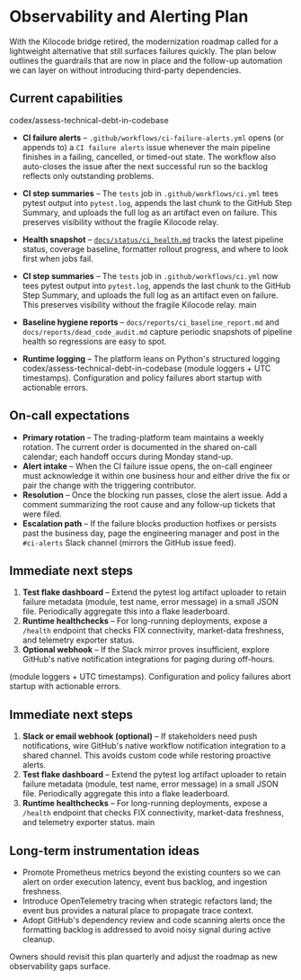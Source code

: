 # Observability and Alerting Plan

With the Kilocode bridge retired, the modernization roadmap called for a
lightweight alternative that still surfaces failures quickly.  The plan below
outlines the guardrails that are now in place and the follow-up automation we
can layer on without introducing third-party dependencies.

## Current capabilities

 codex/assess-technical-debt-in-codebase
* **CI failure alerts** – `.github/workflows/ci-failure-alerts.yml` opens (or
  appends to) a `CI failure alerts` issue whenever the main pipeline finishes in
  a failing, cancelled, or timed-out state. The workflow also auto-closes the
  issue after the next successful run so the backlog reflects only outstanding
  problems.
* **CI step summaries** – The `tests` job in `.github/workflows/ci.yml` tees
  pytest output into `pytest.log`, appends the last chunk to the GitHub Step
  Summary, and uploads the full log as an artifact even on failure. This
  preserves visibility without the fragile Kilocode relay.
* **Health snapshot** – [`docs/status/ci_health.md`](../status/ci_health.md)
  tracks the latest pipeline status, coverage baseline, formatter rollout
  progress, and where to look first when jobs fail.

* **CI step summaries** – The `tests` job in `.github/workflows/ci.yml` now
  tees pytest output into `pytest.log`, appends the last chunk to the GitHub
  Step Summary, and uploads the full log as an artifact even on failure.  This
  preserves visibility without the fragile Kilocode relay.
 main
* **Baseline hygiene reports** – `docs/reports/ci_baseline_report.md` and
  `docs/reports/dead_code_audit.md` capture periodic snapshots of pipeline
  health so regressions are easy to spot.
* **Runtime logging** – The platform leans on Python's structured logging
 codex/assess-technical-debt-in-codebase
  (module loggers + UTC timestamps). Configuration and policy failures abort
  startup with actionable errors.

## On-call expectations

* **Primary rotation** – The trading-platform team maintains a weekly rotation.
  The current order is documented in the shared on-call calendar; each handoff
  occurs during Monday stand-up.
* **Alert intake** – When the CI failure issue opens, the on-call engineer must
  acknowledge it within one business hour and either drive the fix or pair the
  change with the triggering contributor.
* **Resolution** – Once the blocking run passes, close the alert issue. Add a
  comment summarizing the root cause and any follow-up tickets that were filed.
* **Escalation path** – If the failure blocks production hotfixes or persists
  past the business day, page the engineering manager and post in the
  `#ci-alerts` Slack channel (mirrors the GitHub issue feed).

## Immediate next steps

1. **Test flake dashboard** – Extend the pytest log artifact uploader to retain
   failure metadata (module, test name, error message) in a small JSON file.
   Periodically aggregate this into a flake leaderboard.
2. **Runtime healthchecks** – For long-running deployments, expose a `/health`
   endpoint that checks FIX connectivity, market-data freshness, and telemetry
   exporter status.
3. **Optional webhook** – If the Slack mirror proves insufficient, explore
   GitHub's native notification integrations for paging during off-hours.

  (module loggers + UTC timestamps).  Configuration and policy failures abort
  startup with actionable errors.

## Immediate next steps

1. **Slack or email webhook (optional)** – If stakeholders need push
   notifications, wire GitHub's native workflow notification integration to a
   shared channel.  This avoids custom code while restoring proactive alerts.
2. **Test flake dashboard** – Extend the pytest log artifact uploader to retain
   failure metadata (module, test name, error message) in a small JSON file.
   Periodically aggregate this into a flake leaderboard.
3. **Runtime healthchecks** – For long-running deployments, expose a `/health`
   endpoint that checks FIX connectivity, market-data freshness, and telemetry
   exporter status.
 main

## Long-term instrumentation ideas

* Promote Prometheus metrics beyond the existing counters so we can alert on
  order execution latency, event bus backlog, and ingestion freshness.
* Introduce OpenTelemetry tracing when strategic refactors land; the event bus
  provides a natural place to propagate trace context.
* Adopt GitHub's dependency review and code scanning alerts once the formatting
  backlog is addressed to avoid noisy signal during active cleanup.

Owners should revisit this plan quarterly and adjust the roadmap as new
observability gaps surface.


